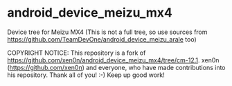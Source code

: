 # android_device_meizu_mx4
Device tree for Meizu MX4 (This is not a full tree, so use sources from https://github.com/TeamDevOne/android_device_meizu_arale too)

COPYRIGHT NOTICE: 
This repository is a fork of https://github.com/xen0n/android_device_meizu_mx4/tree/cm-12.1. 
xen0n (https://github.com/xen0n) and everyone, who have made contributions into his repository.
Thank all of you! :-) Keep up good work!
